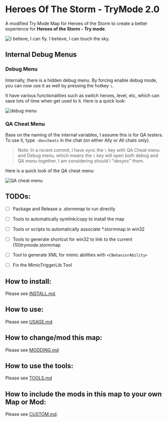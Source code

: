 
# Heroes Of The Storm - TryMode 2.0
A modified Try Mode Map for Heroes of the Storm to create a better experience for **Heroes of the Storm - Try mode**.

![I believe, I can fly. I believe, I can touch the sky.](https://thumbs.gfycat.com/AntiqueFrighteningComet-size_restricted.gif)

## Internal Debug Menus

### Debug Menu

Internally, there is a hidden debug menu. By forcing enable debug mode, you can now use it as well by pressing the hotkey `\`.

It have various functionalities such as switch heroes, level, etc, which can save lots of time when get used to it. Here is a quick look:

![debug menu](https://i.imgur.com/gPI9we8.png)

### QA Cheat Menu

Base on the naming of the internal variables, I assume this is for QA testers. To use it, type `-devcheats` in the chat (on either Ally or All chats only).

>Note: In a recent commit, I have sync the `\` key with QA Cheat menu and Debug menu, which means the `\` key will open both debug and QA menu together. I am considering should I "desync" them.

Here is a quick look of the QA cheat menu:

![QA cheat menu](https://i.imgur.com/lrg8G3M.png)


## TODOs:

- [ ] Package and Release a .stormmap to run directly
- [ ] Tools to automatically symlink/copy to install the map
- [ ] Tools or scripts to automatically associate *.stormmap in win32
- [ ] Tools to generate shortcut for win32 to link to the current (10)trymode.stormmap
- [ ] Tool to generate XML for mimic abilities with `<CBehaviorAbility>`
- [ ] Fix the MimicTriggerLib Tool


## How to install:

Please see [INSTALL.md](INSTALL.md).

## How to use:

Please see [USAGE.md](USAGE.md).

## How to change/mod this map:

Please see [MODDING.md](MODDING.md)

## How to use the tools:

Please see [TOOLS.md](TOOLS.md)

## How to include the mods in this map to your own Map or Mod:

Please see [CUSTOM.md](CUSTOM.md).